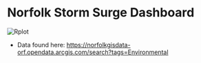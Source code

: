 # Norfolk Storm Surge Dashboard

![Rplot](https://user-images.githubusercontent.com/51300485/97643287-a801dc00-1a1d-11eb-810a-7884dcf26017.png)

- Data found here: https://norfolkgisdata-orf.opendata.arcgis.com/search?tags=Environmental
